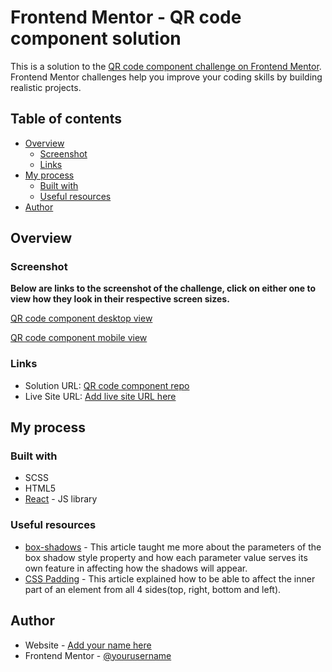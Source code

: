 # Frontend Mentor - QR code component solution

This is a solution to the [QR code component challenge on Frontend Mentor](https://www.frontendmentor.io/challenges/qr-code-component-iux_sIO_H). Frontend Mentor challenges help you improve your coding skills by building realistic projects.

## Table of contents

- [Overview](#overview)
  - [Screenshot](#screenshot)
  - [Links](#links)
- [My process](#my-process)
  - [Built with](#built-with)
  - [Useful resources](#useful-resources)
- [Author](#author)

## Overview

### Screenshot

**Below are links to the screenshot of the challenge, click on either one to view how they look in their respective screen sizes.**

[QR code component desktop view](./public/images/QR%20code%20component%20-%20Desktop%20Snapshot.png)

[QR code component mobile view](./public/images/QR%20code%20component%20-%20Mobile%20Snapshot.png)

### Links

- Solution URL: [QR code component repo](https://github.com/LorryAfriyie/qr-code)
- Live Site URL: [Add live site URL here](https://your-live-site-url.com)

## My process

### Built with

- SCSS
- HTML5
- [React](https://reactjs.org/) - JS library

### Useful resources

- [box-shadows](https://css-tricks.com/almanac/properties/b/box-shadow/) - This article taught me more about the parameters of the box shadow style property and how each parameter value serves its own feature in affecting how the shadows will appear.
- [CSS Padding](https://www.w3schools.com/csS/css_padding.asp) - This article explained how to be able to affect the inner part of an element from all 4 sides(top, right, bottom and left).

## Author

- Website - [Add your name here](https://www.your-site.com)
- Frontend Mentor - [@yourusername](https://www.frontendmentor.io/profile/yourusername)
